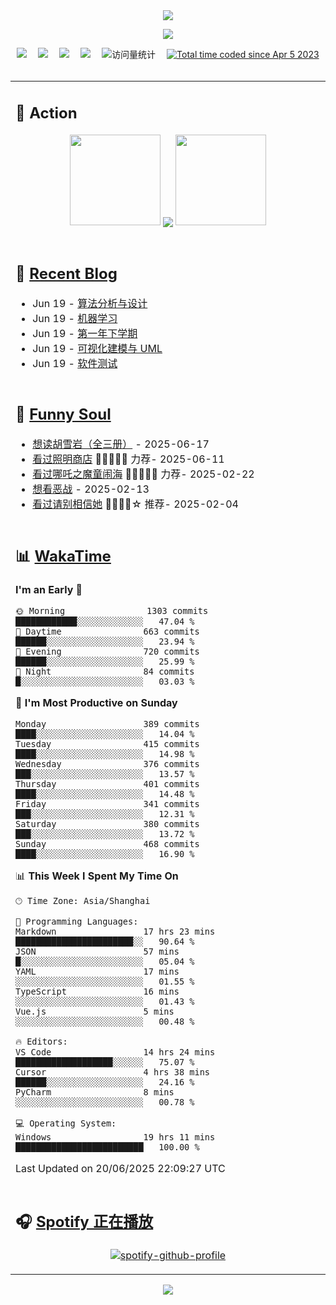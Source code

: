 <div align="center">

<img src="https://capsule-render.vercel.app/api?type=waving&color=timeGradient&height=300&&section=header&text=HI%20THERE!&fontSize=90&fontAlign=50&fontAlignY=30&desc=I%E2%80%99m%20@LI%20SIR%20%F0%9F%91%8B&descAlign=50&descSize=30&descAlignY=60&animation=twinkling" />

<div align="center">

  <!-- knock code pictures 敲代码的图片 -->
  <img order-radius="100px" src="https://img.lisir.me/image/my/001.gif"><br>

  <!-- profile logo 个人资料徽标 -->
  <div align="center">
    <a href="https://lisir.me/" title="点击跳转"><img src="https://img.shields.io/badge/Blog-%E4%B8%AA%E4%BA%BA%E5%8D%9A%E5%AE%A2-red"></a>&emsp;
    <a href="https://photo.lisir.me/" title="点击跳转"><img src="https://img.shields.io/badge/Photo-%E6%97%B6%E5%85%89%E7%9B%B8%E5%86%8C-blue"></a>&emsp;
    <a href="https://cloud.lisir.me/" title="点击跳转"><img src="https://img.shields.io/badge/Cloud%20Disk-%E6%88%91%E7%9A%84%E4%BA%91%E7%9B%98-green"></a>&emsp;
    <a href="https://nz.lisir.me/" title="点击跳转"><img src="https://img.shields.io/badge/%E5%93%AA%E5%90%92-%E7%9B%91%E6%8E%A7%E9%9D%A2%E6%9D%BF-blueviolet"></a>&emsp;
    <!-- visitor -->
    <img src="https://komarev.com/ghpvc/?username=wkwbk&label=Views&color=orange&style=flat" alt="访问量统计" />&emsp;
    <a href="https://wakatime.com/@2237354f-824a-4472-ae76-c1eca96c8908"><img src="https://wakatime.com/badge/user/2237354f-824a-4472-ae76-c1eca96c8908.svg" alt="Total time coded since Apr 5 2023" /></a>
  </div>

</div>

<br>

<div align="center">

<table>

<tr><td>

## 🚀 Action

<!-- github-readme-streak-stats 连续提交代码天数记录 -->
<div align="center">
  <img width="145" src="https://img.lisir.me/image/my/002.png">
  <img align="center" src="https://github-readme-stats.vercel.app/api?username=wkwbk&show_icons=true&theme=transparent">
  <img width="145" src="https://img.lisir.me/image/my/001.png">
</div>

<br>

</td></tr>

<tr><td>

<!-- 近期博客 -->
## 📃 [Recent Blog](https://lisir.me/)

<!-- feed start -->
- Jun 19 - [算法分析与设计](https://lisir.me/Exam/XASYU/Second/2025-06-25/00.算法分析与设计)
- Jun 19 - [机器学习](https://lisir.me/Exam/XASYU/Second/2025-07-01/00.机器学习)
- Jun 19 - [第一年下学期](https://lisir.me/Exam/XASYU/Second/)
- Jun 19 - [可视化建模与 UML](https://lisir.me/Exam/XASYU/Second/2025-06-24/00.可视化建模与-UML)
- Jun 19 - [软件测试](https://lisir.me/Exam/XASYU/Second/2025-06-27/01.软件测试)
<!-- feed end -->

</td></tr>

<tr><td>

<!-- 豆瓣 -->
## 🤾 [Funny Soul](https://movie.douban.com/people/li778057151)

<!-- START_SECTION:douban -->
* <a href='https://book.douban.com/subject/1752349/' target='_blank'>想读胡雪岩（全三册）</a> - 2025-06-17
* <a href='https://movie.douban.com/subject/36318331/' target='_blank'>看过照明商店</a> 🌟🌟🌟🌟🌟 力荐- 2025-06-11
* <a href='https://movie.douban.com/subject/34780991/' target='_blank'>看过哪吒之魔童闹海</a> 🌟🌟🌟🌟🌟 力荐- 2025-02-22
* <a href='https://movie.douban.com/subject/10604851/' target='_blank'>想看恶战</a> - 2025-02-13
* <a href='https://movie.douban.com/subject/35295017/' target='_blank'>看过请别相信她</a> 🌟🌟🌟🌟☆ 推荐- 2025-02-04
<!-- END_SECTION:douban -->

</td></tr>

<tr><td>

<!-- wakatime 统计 -->
## 📊 [WakaTime](https://wakatime.com/@wkwbk)

<!--START_SECTION:waka-->
**I'm an Early 🐤** 

```text
🌞 Morning                1303 commits        ████████████░░░░░░░░░░░░░   47.04 % 
🌆 Daytime                663 commits         ██████░░░░░░░░░░░░░░░░░░░   23.94 % 
🌃 Evening                720 commits         ██████░░░░░░░░░░░░░░░░░░░   25.99 % 
🌙 Night                  84 commits          █░░░░░░░░░░░░░░░░░░░░░░░░   03.03 % 
```
📅 **I'm Most Productive on Sunday** 

```text
Monday                   389 commits         ████░░░░░░░░░░░░░░░░░░░░░   14.04 % 
Tuesday                  415 commits         ████░░░░░░░░░░░░░░░░░░░░░   14.98 % 
Wednesday                376 commits         ███░░░░░░░░░░░░░░░░░░░░░░   13.57 % 
Thursday                 401 commits         ████░░░░░░░░░░░░░░░░░░░░░   14.48 % 
Friday                   341 commits         ███░░░░░░░░░░░░░░░░░░░░░░   12.31 % 
Saturday                 380 commits         ███░░░░░░░░░░░░░░░░░░░░░░   13.72 % 
Sunday                   468 commits         ████░░░░░░░░░░░░░░░░░░░░░   16.90 % 
```


📊 **This Week I Spent My Time On** 

```text
🕑︎ Time Zone: Asia/Shanghai

💬 Programming Languages: 
Markdown                 17 hrs 23 mins      ███████████████████████░░   90.64 % 
JSON                     57 mins             █░░░░░░░░░░░░░░░░░░░░░░░░   05.04 % 
YAML                     17 mins             ░░░░░░░░░░░░░░░░░░░░░░░░░   01.55 % 
TypeScript               16 mins             ░░░░░░░░░░░░░░░░░░░░░░░░░   01.43 % 
Vue.js                   5 mins              ░░░░░░░░░░░░░░░░░░░░░░░░░   00.48 % 

🔥 Editors: 
VS Code                  14 hrs 24 mins      ███████████████████░░░░░░   75.07 % 
Cursor                   4 hrs 38 mins       ██████░░░░░░░░░░░░░░░░░░░   24.16 % 
PyCharm                  8 mins              ░░░░░░░░░░░░░░░░░░░░░░░░░   00.78 % 

💻 Operating System: 
Windows                  19 hrs 11 mins      █████████████████████████   100.00 % 
```


 Last Updated on 20/06/2025 22:09:27 UTC
<!--END_SECTION:waka-->

</td></tr>

<tr><td>

## 🎧 [Spotify 正在播放](https://open.spotify.com/user/31s4ftvnfnus65uynvxmxu7rkfom)

<div align="center">

  [![spotify-github-profile](https://spotify-github-profile.kittinanx.com/api/view?uid=31s4ftvnfnus65uynvxmxu7rkfom&cover_image=true&theme=default&show_offline=true&background_color=121212&interchange=true&bar_color_cover=true)](https://spotify-github-profile.kittinanx.com/api/view?uid=31s4ftvnfnus65uynvxmxu7rkfom&redirect=true)

</div>

</td></tr>

</table>

</div>

<img src="https://capsule-render.vercel.app/api?type=waving&color=timeGradient&height=300&&section=footer&text=THE%20END!&fontSize=90&fontAlign=50&fontAlignY=70&desc=Hope%20your%20program%20is%20bug-free!&descAlign=50&descSize=30&descAlignY=40&animation=twinkling" />

</div>
